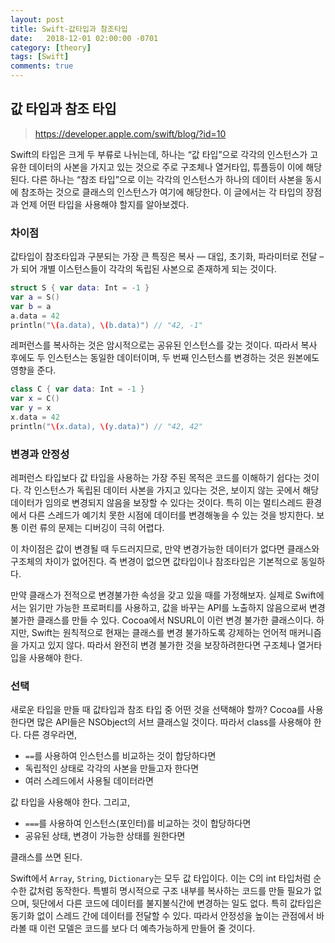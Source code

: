 ```yaml
---
layout: post
title: Swift-값타입과 참조타입
date:   2018-12-01 02:00:00 -0701
category: [theory]
tags: [Swift]
comments: true
---
```


## 값 타입과 참조 타입

> https://developer.apple.com/swift/blog/?id=10


Swift의 타입은 크게 두 부류로 나뉘는데, 하나는 “값 타입”으로 각각의 인스턴스가 고유한 데이터의 사본을 가지고 있는 것으로 주로 구조체나 열거타입, 튜플등이 이에 해당된다. 다른 하나는 “참조 타입”으로 이는 각각의 인스턴스가 하나의 데이터 사본을 동시에 참조하는 것으로 클래스의 인스턴스가 여기에 해당한다. 이 글에서는 각 타입의 장점과 언제 어떤 타입을 사용해야 할지를 알아보겠다.

### 차이점

값타입이 참조타입과 구분되는 가장 큰 특징은 복사 — 대입, 초기화, 파라미터로 전달 –가 되어 개별 이스턴스들이 각각의 독립된 사본으로 존재하게 되는 것이다.

```swift
struct S { var data: Int = -1 }
var a = S()
var b = a
a.data = 42
println("\(a.data), \(b.data)") // "42, -1"
```

레퍼런스를 복사하는 것은 암시적으로는 공유된 인스턴스를 갖는 것이다. 따라서 복사 후에도 두 인스턴스는 동일한 데이터이며, 두 번째 인스턴스를 변경하는 것은 원본에도 영향을 준다.

```swift
class C { var data: Int = -1 }
var x = C()
var y = x
x.data = 42
println("\(x.data), \(y.data)") // "42, 42"
```

### 변경과 안정성

레퍼런스 타입보다 값 타입을 사용하는 가장 주된 목적은 코드를 이해하기 쉽다는 것이다. 각 인스턴스가 독립된 데이터 사본을 가지고 있다는 것은, 보이지 않는 곳에서 해당 데이터가 임의로 변경되지 않음을 보장할 수 있다는 것이다. 특히 이는 멀티스레드 환경에서 다른 스레드가 예기치 못한 시점에 데이터를 변경해놓을 수 있는 것을 방지한다. 보통 이런 류의 문제는 디버깅이 극히 어렵다.

이 차이점은 값이 변경될 때 두드러지므로, 만약 변경가능한 데이터가 없다면 클래스와 구조체의 차이가 없어진다. 즉 변경이 없으면 값타입이나 참조타입은 기본적으로 동일하다.

만약 클래스가 전적으로 변경불가한 속성을 갖고 있을 때를 가정해보자. 실제로 Swift에서는 읽기만 가능한 프로퍼티를 사용하고, 값을 바꾸는 API를 노출하지 않음으로써 변경 불가한 클래스를 만들 수 있다. Cocoa에서 NSURL이 이런 변경 불가한 클래스이다. 하지만, Swift는 원칙적으로 현재는 클래스를 변경 불가하도록 강제하는 언어적 매커니즘을 가지고 있지 않다. 따라서 완전히 변경 불가한 것을 보장하려한다면 구조체나 열거타입을 사용해야 한다.

### 선택

새로운 타입을 만들 때 값타입과 참조 타입 중 어떤 것을 선택해야 할까? Cocoa를 사용한다면 많은 API들은 NSObject의 서브 클래스일 것이다. 따라서 class를 사용해야 한다. 다른 경우라면,

- ```==```를 사용하여 인스턴스를 비교하는 것이 합당하다면
- 독립적인 상태로 각각의 사본을 만들고자 한다면
- 여러 스레드에서 사용될 데이터라면

값 타입을 사용해야 한다. 그리고,

- ```===```를 사용하여 인스턴스(포인터)를 비교하는 것이 합당하다면
- 공유된 상태, 변경이 가능한 상태를 원한다면

클래스를 쓰면 된다.

Swift에서 ```Array```, ```String```, ```Dictionary```는 모두 값 타입이다. 이는 C의 int 타입처럼 순수한 값처럼 동작한다. 특별히 명시적으로 구조 내부를 복사하는 코드를 만들 필요가 없으며, 뒷단에서 다른 코드에 데이터를 불지불식간에 변경하는 일도 없다. 특히 값타입은 동기화 없이 스레드 간에 데이터를 전달할 수 있다. 따라서 안정성을 높이는 관점에서 바라볼 때 이런 모델은 코드를 보다 더 예측가능하게 만들어 줄 것이다.
